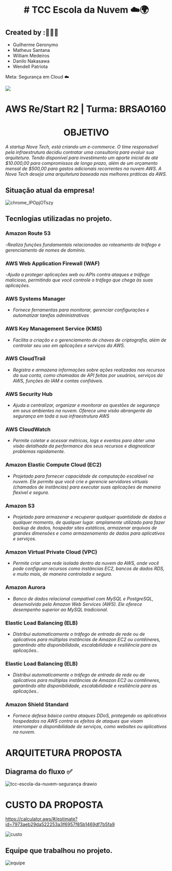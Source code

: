  # <div align="center"> # TCC Escola da Nuvem ☁️🌍 </div>

## Created by :🙋🏾‍♂️

- Guilherme Geronymo
- Matheus Santana
- William Medeiros
- Danilo Nakasawa
- Wendell Patriota

 Meta: Segurança em Cloud ☁️

<img src="https://img.shields.io/badge/Amazon_AWS-FF9900?style=for-the-badge&logo=amazonaws&logoColor=white"/>

# AWS Re/Start R2 | Turma: BRSAO160

# <div align="center"> OBJETIVO </div>

_A startup Nova Tech, está criando um e-commerce. O time responsável pela infraestrutura decidiu contratar uma consultoria para evoluir sua arquitetura. Tendo disponível para investimento um aporte inicial de até $10.000,00 para compromissos de longo prazo, além de um orçamento mensal de $500,00 para gastos adicionais recorrentes na nuvem AWS. A Nova Tech deseja uma arquitetura baseada nas melhores práticas da AWS._

## Situação atual da empresa!

![chrome_lPOpjOTszy](https://github.com/user-attachments/assets/3fb9f091-9a17-4451-a0e4-4c1563621720)

## Tecnlogias utilizadas no projeto.

### Amazon Route 53
-_Realiza funções fundamentais relacionadas ao roteamento de tráfego e gerenciamento de nomes de domínio._

### AWS Web Application Firewall (WAF)
-_Ajuda a proteger aplicações web ou APIs contra ataques e tráfego malicioso, permitindo que você controle o tráfego que chega às suas aplicações._

### AWS Systems Manager
- _Fornece ferramentas para monitorar, gerenciar configurações e automatizar tarefas administrativas_

### AWS Key Management Service (KMS)
- _Facilita a criação e o gerenciamento de chaves de criptografia, além de controlar seu uso em aplicações e serviços da AWS._

### AWS CloudTrail
- _Registra e armazena informações sobre ações realizadas nos recursos da sua conta, como chamadas de API feitas por usuários, serviços da AWS, funções do IAM e contas confiáveis._

### AWS Security Hub
- _Ajuda a centralizar, organizar e monitorar as questões de segurança em seus ambientes na nuvem. Oferece uma visão abrangente da 
segurança em toda a sua infraestrutura AWS_

### AWS CloudWatch
- _Permite coletar e acessar métricas, logs e eventos para obter uma visão detalhada da performance dos seus recursos e diagnosticar problemas rapidamente._

### Amazon Elastic Compute Cloud (EC2)
- _Projetado para fornecer capacidade de computação escalável na nuvem. Ele permite que você crie e gerencie servidores virtuais (chamados de instâncias) para executar suas aplicações de maneira flexível e segura._

### Amazon S3
- _Projetado para armazenar e recuperar 
qualquer quantidade de dados a qualquer momento, de qualquer lugar. amplamente 
utilizado para fazer backup de dados, hospedar sites estáticos, armazenar arquivos de grandes dimensões e como armazenamento de dados para aplicativos e serviços._

### Amazon Virtual Private Cloud (VPC)
- _Permite criar uma rede isolada dentro da nuvem da AWS, onde você pode configurar recursos como instâncias EC2, bancos de dados RDS, e muito mais, de maneira controlada e segura._

### Amazon Aurora
- _Banco de dados relacional compatível com MySQL e PostgreSQL, desenvolvido pela Amazon Web Services (AWS). Ele oferece desempenho superior ao MySQL tradicional._

### Elastic Load Balancing (ELB)
- _Distribui automaticamente o tráfego de entrada de rede ou de aplicativos para múltiplas instâncias de Amazon EC2 ou contêineres, garantindo alta disponibilidade, escalabilidade e resiliência para as aplicações.._

### Elastic Load Balancing (ELB)
- _Distribui automaticamente o tráfego de entrada de rede ou de aplicativos para múltiplas instâncias de Amazon EC2 ou contêineres, garantindo alta disponibilidade, escalabilidade e resiliência para as aplicações.._

### Amazon Shield Standard
- _Fornece defesa básica contra ataques DDoS, protegendo os aplicativos hospedados na AWS contra os efeitos de ataques que visam interromper a disponibilidade de serviços, como websites ou aplicativos na nuvem._

# ARQUITETURA PROPOSTA

## Diagrama do fluxo ✅

![tcc-escola-da-nuvem-segurança drawio](https://github.com/user-attachments/assets/0d05d583-2065-4cda-a09e-8b1e384746a9)

# CUSTO DA PROPOSTA

https://calculator.aws/#/estimate?id=7973aeb29da522253a3f6957f85b1469df7b5fa9

![custo](https://github.com/user-attachments/assets/905d53fc-7b4e-482d-aca6-4f0509b6dedd)

## Equipe que trabalhou no projeto.
![equipe](https://github.com/user-attachments/assets/1ffd5895-9820-43d3-85b0-2441ffbe4544)

